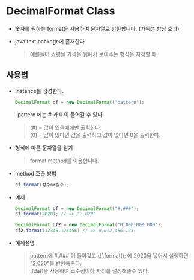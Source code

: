 

DecimalFormat Class
===

* 숫자를 원하는 format을 사용하여 문자열로 반환합니다. (가독성 향상 효과)

* java.text package에 존재한다.
    >예를들어 쇼핑몰 가격을 웹에서 보여주는 형식을 지정할 때.

## 사용법

* Instance를 생성한다.

    ```java
    DecimalFormat df = new DecimalFormat("pattern");
    ```
    -pattern 에는 # 과 0 이 들어갈 수 있다.
    > (#) = 값이 있을때에만 출력한다. <br>
    > (0) = 값이 있다면 값을 출력하고 값이 없다면 0을 출력한다.

* 형식에 따른 문자열을 얻기
    > format method를 이용합니다.

* method 호출 방법
    ```java
    df.format(정수or실수);
    ```

* 예제
    ```java
    DecimalFormat df = new DecimalFormat("#,###");
    df.format(2020); // => "2,020"

    DecimalFormat df2 = new DecimalFormat("0,000,000.000");
    df2.format(12345.123456) // => 0,012,456.123
    ```
* 예제설명
    > pattern에 #,### 이 들어갔고 df.format(); 에 2020을 넣어서
    실행하면 "2,020"을 반환해준다.<br>
    .(dat)을 사용하여 소수점이하 자리를 설정해줄수 있다.
